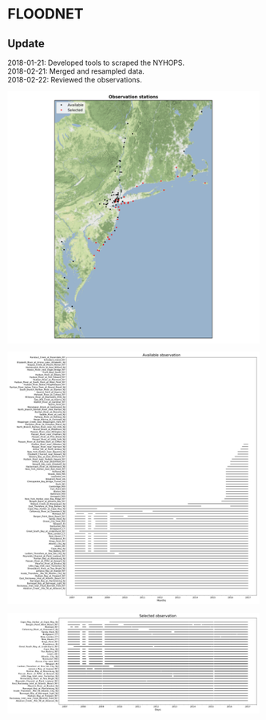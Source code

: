 # FLOODNET

## Update
2018-01-21: Developed tools to scraped the NYHOPS.  
2018-02-21: Merged and resampled data.  
2018-02-22: Reviewed the observations.  

![Observation stations map](https://github.com/larryyin/floodnet/blob/master/img/02_map_obs_stations.png "Observation stations map")

![Available observation by month](https://github.com/larryyin/floodnet/blob/master/img/00_available_obs.png "Available observation by month")

![Selected observation by day](https://github.com/larryyin/floodnet/blob/master/img/01_selected_obs.png "Selected observation by day")
